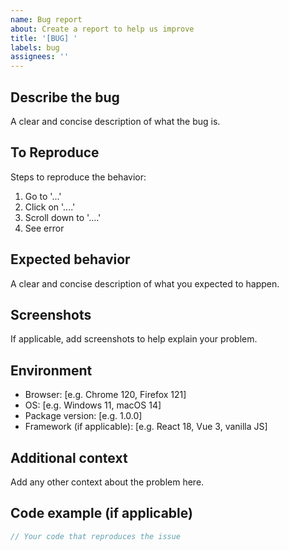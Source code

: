 ```yaml
---
name: Bug report
about: Create a report to help us improve
title: '[BUG] '
labels: bug
assignees: ''
---
```


## Describe the bug

A clear and concise description of what the bug is.

## To Reproduce

Steps to reproduce the behavior:

1. Go to '...'
2. Click on '....'
3. Scroll down to '....'
4. See error

## Expected behavior

A clear and concise description of what you expected to happen.

## Screenshots

If applicable, add screenshots to help explain your problem.

## Environment

- Browser: [e.g. Chrome 120, Firefox 121]
- OS: [e.g. Windows 11, macOS 14]
- Package version: [e.g. 1.0.0]
- Framework (if applicable): [e.g. React 18, Vue 3, vanilla JS]

## Additional context

Add any other context about the problem here.

## Code example (if applicable)

```javascript
// Your code that reproduces the issue
```
